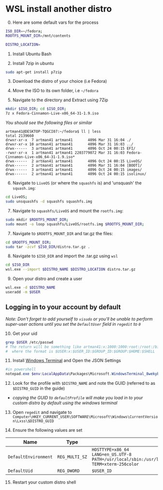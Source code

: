 # WSL install another distro

0. Here are some default vars for the process
```bash
ISO_DIR=~/fedora;
ROOTFS_MOUNT_DIR=/mnt/contents

DISTRO_LOCATION=
```

1. Install Ubuntu Bash

2. Install 7zip in ubuntu
```bash
sudo apt-get install p7zip 
```

3. Download the distro of your choice (i.e Fedora)

4. Move the ISO to its own folder, i.e `~/fedora`

5. Navigate to the directory and Extract using 7Zip
```bash
mkdir $ISO_DIR; cd $ISO_DIR;
7z x Fedora-Cinnamon-Live-x86_64-31-1.9.iso
```
*You should see the following files or similar*
```
artman41@DESKTOP-TQGCI07:~/fedora$ ll | less
total 2139660
drwxr-xr-x  7 artman41 artman41       4096 Mar 31 16:04 ./
drwxr-xr-x 10 artman41 artman41       4096 Mar 31 16:03 ../
drwx------  3 artman41 artman41       4096 Oct 24 00:15 EFI/
-rwxr-xr-x  1 artman41 artman41 2203779072 Mar 31 16:03 Fedora-Cinnamon-Live-x86_64-31-1.9.iso*
drwx------  2 artman41 artman41       4096 Oct 24 00:15 LiveOS/
drwx------  2 artman41 artman41       4096 Mar 31 16:04 [BOOT]/
drwx------  3 artman41 artman41       4096 Oct 24 00:15 images/
drwx------  2 artman41 artman41       4096 Oct 24 00:15 isolinux/
```

6. Navigate to `LiveOS` (or where the `squashfs` is) and 'unsquash' the `squash.img`:
```bash
cd LiveOS;
sudo unsquashfs -d squashfs squashfs.img
```

7. Navigate to `squashfs/LiveOS` and mount the `rootfs.img`:
```bash
sudo mkdir $ROOTFS_MOUNT_DIR;
sudo mount -o loop squashfs/LiveOS/rootfs.img $ROOTFS_MOUNT_DIR;
```

7. Navigate to `$ROOTFS_MOUNT_DIR` and tar.gz the files:
```bash
cd $ROOTFS_MOUNT_DIR;
sudo tar -zcvf $ISO_DIR/distro.tar.gz .
```

8. Navigate to `$ISO_DIR` and import the .tar.gz using `wsl`
```bash
cd $ISO_DIR
wsl.exe --import $DISTRO_NAME $DISTRO_LOCATION distro.tar.gz
```

9. Open your distro and create a user
```bash
wsl.exe -d $DISTRO_NAME
useradd -m $USER
```

## Logging in to your account by default
*Note: Don't forget to add yourself to `visudo` or you'll be unable to perform super-user actions until you set the `DefaultUser` field in `regedit` to `0`*

10. Get your uid
```bash
grep $USER /etc/passwd
# The return will be something like artman41:x:1000:1000:root:/root:/bin/bash
#  where the format is $USER:x:$USER_ID:$GROUP_ID:$GROUP:$HOME:$SHELL
```

11. Install [Windows Terminal](https://www.microsoft.com/en-us/p/windows-terminal-preview/9n0dx20hk701) and Open the JSON Settings
```powershell
#in powershell
notepad.exe $env:LocalAppData\Packages\Microsoft.WindowsTerminal_8wekyb3d8bbwe\LocalState\profiles.json
```

12. Look for the profile with `$DISTRO_NAME` and note the GUID (referred to as `$DISTRO_GUID` in the guide)
  - *copying the GUID to `defaultProfile` will make you load in to your custom distro by default using the windows terminal*

13. Open `regedit` and navigate to `Computer\HKEY_CURRENT_USER\SOFTWARE\Microsoft\Windows\CurrentVersion\Lxss\$DISTRO_GUID`

14. Ensure the following values are set

| Name | Type | Data |
|-|-|-|
| `DefaultEnvironment` | `REG_MULTI_SZ` | `HOSTTYPE=x86_64`<br/>`LANG=en_US.UTF-8`<br/>`PATH=/usr/local/sbin:/usr/local/bin:/usr/sbin:/usr/bin:/sbin:/bin:/usr/games:/usr/local/games`<br/>`TERM=xterm-256color` |
| `DefaultUid` | `REG_DWORD` | `$USER_ID` |

15. Restart your custom distro shell